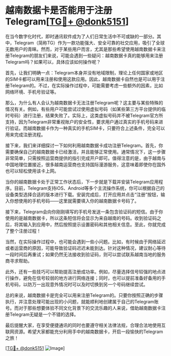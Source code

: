 # 越南数据卡是否能用于注册Telegram[[TG💪+ @donk5151](https://t.me/s/donk5151)]

在当今数字化时代，即时通讯软件成为了人们日常生活中不可或缺的一部分。其中，Telegram（简称TG）作为一款功能强大、安全可靠的社交应用，吸引了全球无数用户的青睐。然而，对于某些用户而言，尤其是那些希望使用越南数据卡来注册Telegram的朋友们来说，可能会遇到一些疑问：越南数据卡真的能够用来注册Telegram吗？如果可以，具体应该如何操作呢？

首先，让我们明确一点：Telegram本身并没有地域限制，理论上任何国家或地区的SIM卡都可以用来注册和使用这款应用。因此，越南数据卡自然也是可以用于注册Telegram的。不过，在实际操作过程中，可能需要考虑一些额外的因素，比如网络环境、手机号验证等。

那么，为什么有人会认为越南数据卡无法注册Telegram呢？这主要与某些特殊的情况有关。例如，有些用户可能尝试过使用虚拟号码（如某些第三方平台提供的临时号码）进行注册，结果失败了。实际上，这类虚拟号码并不被Telegram官方所支持，因为Telegram非常重视账户的安全性，要求用户通过真实的手机号码来进行验证。而越南数据卡作为一种真实的手机SIM卡，只要符合上述条件，完全可以用来完成注册流程。

接下来，我们来详细探讨一下如何利用越南数据卡成功注册Telegram。首先，你需要确保自己的越南数据卡已经激活，并且能够正常使用。通常情况下，这一步骤非常简单，只需按照运营商提供的指引完成开户即可。值得注意的是，由于越南与中国地理位置接近，很多越南运营商也支持国际漫游服务，这意味着即使你在国外也可以轻松使用该卡上网。

当你的越南数据卡处于正常工作状态后，下一步就是下载并安装Telegram应用程序。目前，Telegram支持iOS、Android等多个主流操作系统，你可以根据自己的设备类型选择合适的版本进行下载。安装完成后，打开应用并点击“注册”按钮，输入你想使用的手机号码——这里就需要填入你的越南数据卡号码了。

接下来，Telegram会向你刚刚填写的手机号发送一条包含验证码的短信。由于你使用的是越南数据卡，所以这条短信将会显示为来自越南的号码。收到验证码之后，将其输入到应用中，然后按照提示设置密码和其他相关信息。至此，你就完成了整个注册过程！

当然，在实际操作过程中，也可能会遇到一些小问题。比如，有时候由于网络延迟或者运营商的原因，可能导致验证码迟迟未能到达。针对这种情况，建议耐心等待一段时间后再重试；如果仍然无法接收到验证码，则可以尝试联系越南当地的服务商寻求帮助。

此外，还有一些技巧可以帮助提高注册成功率。例如，尽量选择信号较强的地点进行操作，避免在信号较弱的地方进行网络连接；同时，也可以提前准备好备用的手机号码，以防万一出现意外情况时可以及时切换到另一个号码继续尝试。

总的来说，越南数据卡是完全可以用来注册Telegram的。只要你按照正确的步骤执行，并注意处理可能出现的小问题，就能顺利地创建属于自己的Telegram账号。而对于那些想要体验不同文化背景下的交流乐趣的人来说，借助越南数据卡注册Telegram无疑是一个不错的选择。

最后提醒大家，在享受便捷通讯的同时也要遵守相关法律法规，合理合法地使用互联网资源。希望大家都能充分利用手中的越南数据卡，开启一段愉快的Telegram之旅！

[[TG💪+ @donk5151](https://t.me/s/donk5151) ![Image](https://i.postimg.cc/rwNCRYN7/Snipaste-2025-04-30-17-27-05.png)]